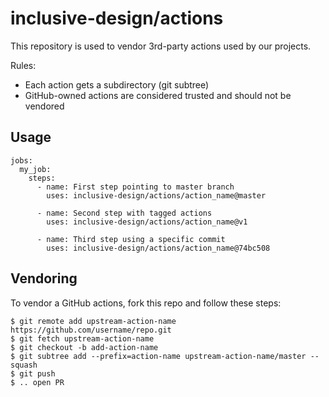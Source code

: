 # inclusive-design/actions

This repository is used to vendor 3rd-party actions used by our projects.

Rules:

* Each action gets a subdirectory (git subtree)
* GitHub-owned actions are considered trusted and should not be vendored

## Usage

```
jobs:
  my_job:
    steps:
      - name: First step pointing to master branch
        uses: inclusive-design/actions/action_name@master

      - name: Second step with tagged actions
        uses: inclusive-design/actions/action_name@v1

      - name: Third step using a specific commit
        uses: inclusive-design/actions/action_name@74bc508
```

## Vendoring

To vendor a GitHub actions, fork this repo and follow these steps:

```
$ git remote add upstream-action-name https://github.com/username/repo.git
$ git fetch upstream-action-name
$ git checkout -b add-action-name
$ git subtree add --prefix=action-name upstream-action-name/master --squash
$ git push
$ .. open PR
```
